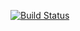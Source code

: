 [![Build Status](https://travis-ci.org/NielMc/e-commerce.svg?branch=master)](https://travis-ci.org/NielMc/e-commerce)